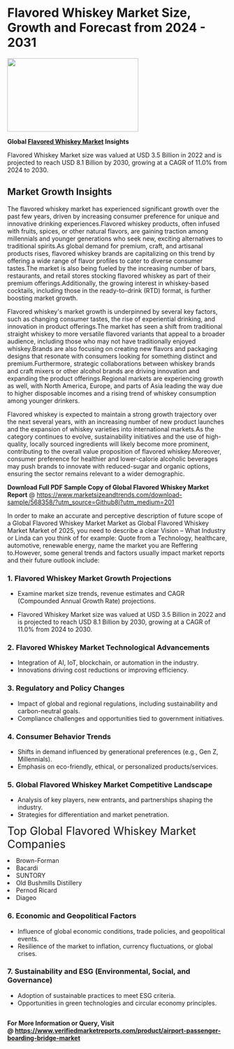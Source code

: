 <H1>Flavored Whiskey Market Size, Growth and Forecast from 2024 - 2031</H1><img class="aligncenter size-medium wp-image-584254" src="https://thirdeyenews.in/wp-content/uploads/2024/09/Global-Market-Research-300x168.jpeg" alt="" width="300" height="168" /><p><strong>Global&nbsp;<a href="https://www.marketsizeandtrends.com/download-sample/568358/?utm_source=Github8j?utm_medium=201">Flavored Whiskey Market</a> Insights</strong></p><p>Flavored Whiskey Market size was valued at USD 3.5 Billion in 2022 and is projected to reach USD 8.1 Billion by 2030, growing at a CAGR of 11.0% from 2024 to 2030.</p><p><h2>Market Growth Insights</h2> <p>The flavored whiskey market has experienced significant growth over the past few years, driven by increasing consumer preference for unique and innovative drinking experiences.Flavored whiskey products, often infused with fruits, spices, or other natural flavors, are gaining traction among millennials and younger generations who seek new, exciting alternatives to traditional spirits.As global demand for premium, craft, and artisanal products rises, flavored whiskey brands are capitalizing on this trend by offering a wide range of flavor profiles to cater to diverse consumer tastes.The market is also being fueled by the increasing number of bars, restaurants, and retail stores stocking flavored whiskey as part of their premium offerings.Additionally, the growing interest in whiskey-based cocktails, including those in the ready-to-drink (RTD) format, is further boosting market growth.</p> <p>Flavored whiskey's market growth is underpinned by several key factors, such as changing consumer tastes, the rise of experiential drinking, and innovation in product offerings.The market has seen a shift from traditional straight whiskey to more versatile flavored variants that appeal to a broader audience, including those who may not have traditionally enjoyed whiskey.Brands are also focusing on creating new flavors and packaging designs that resonate with consumers looking for something distinct and premium.Furthermore, strategic collaborations between whiskey brands and craft mixers or other alcohol brands are driving innovation and expanding the product offerings.Regional markets are experiencing growth as well, with North America, Europe, and parts of Asia leading the way due to higher disposable incomes and a rising trend of whiskey consumption among younger drinkers.<p>Flavored whiskey is expected to maintain a strong growth trajectory over the next several years, with an increasing number of new product launches and the expansion of whiskey varieties into international markets.As the category continues to evolve, sustainability initiatives and the use of high-quality, locally sourced ingredients will likely become more prominent, contributing to the overall value proposition of flavored whiskey.Moreover, consumer preference for healthier and lower-calorie alcoholic beverages may push brands to innovate with reduced-sugar and organic options, ensuring the sector remains relevant to a wider demographic.<p><span class=""><strong>Download Full PDF Sample Copy of Global Flavored Whiskey Market Report</strong> @ <a href="https://www.marketsizeandtrends.com/download-sample/568358/?utm_source=Github8j?utm_medium=201" target="_blank">https://www.marketsizeandtrends.com/download-sample/568358/?utm_source=Github8j?utm_medium=201</a></span></p><p>In order to make an accurate and perceptive description of future scope of a Global&nbsp;Flavored Whiskey Market Market as Global&nbsp;Flavored Whiskey Market Market of 2025, you need to describe a clear Vision &ndash; What Industry or Linda can you think of for example: Quote from a Technology, healthcare, automotive, renewable energy, name the market you are Reffering to.However, some general trends and factors usually impact market reports and their future outlook include:</p><h3>1.&nbsp;<strong>Flavored Whiskey Market Growth Projections</strong></h3><ul><li>Examine market size trends, revenue estimates and CAGR (Compounded Annual Growth Rate) projections.</li><li><p>Flavored Whiskey Market size was valued at USD 3.5 Billion in 2022 and is projected to reach USD 8.1 Billion by 2030, growing at a CAGR of 11.0% from 2024 to 2030.</p></li></ul><h3>2.&nbsp;<strong>Flavored Whiskey Market Technological Advancements</strong></h3><ul><li>Integration of AI, IoT, blockchain, or automation in the industry.</li><li>Innovations driving cost reductions or improving efficiency.</li></ul><h3>3.&nbsp;<strong>Regulatory and Policy Changes</strong></h3><ul><li>Impact of global and regional regulations, including sustainability and carbon-neutral goals.</li><li>Compliance challenges and opportunities tied to government initiatives.</li></ul><h3>4.&nbsp;<strong>Consumer Behavior Trends</strong></h3><ul><li>Shifts in demand influenced by generational preferences (e.g., Gen Z, Millennials).</li><li>Emphasis on eco-friendly, ethical, or personalized products/services.</li></ul><h3>5.&nbsp;<strong>Global Flavored Whiskey Market Competitive Landscape</strong></h3><ul><li>Analysis of key players, new entrants, and partnerships shaping the industry.</li><li>Strategies for differentiation and market penetration.</li></ul><p data-pm-slice="1 1 []"><span style="color: inherit; font-family: inherit; font-size: 25px;">Top Global Flavored Whiskey Market Companies</span></p><div class="" data-test-id=""><p><li>Brown-Forman</li><li> Bacardi</li><li> SUNTORY</li><li> Old Bushmills Distillery</li><li> Pernod Ricard</li><li> Diageo</li></p></div><h3>6.&nbsp;<strong>Economic and Geopolitical Factors</strong></h3><ul><li>Influence of global economic conditions, trade policies, and geopolitical events.</li><li>Resilience of the market to inflation, currency fluctuations, or global crises.</li></ul><h3>7.&nbsp;<strong>Sustainability and ESG (Environmental, Social, and Governance)</strong></h3><ul><li>Adoption of sustainable practices to meet ESG criteria.</li><li>Opportunities in green technologies and circular economy principles.</li></ul><h2><strong style="font-size: 14px;">For More Information or Query, Visit @&nbsp;</strong><a style="background-color: #ffffff; font-size: 14px;" href="https://www.marketsizeandtrends.com/report/flavored-whiskey-market/" target="_blank">https://www.verifiedmarketreports.com/product/airport-passenger-boarding-bridge-market</a></h2>